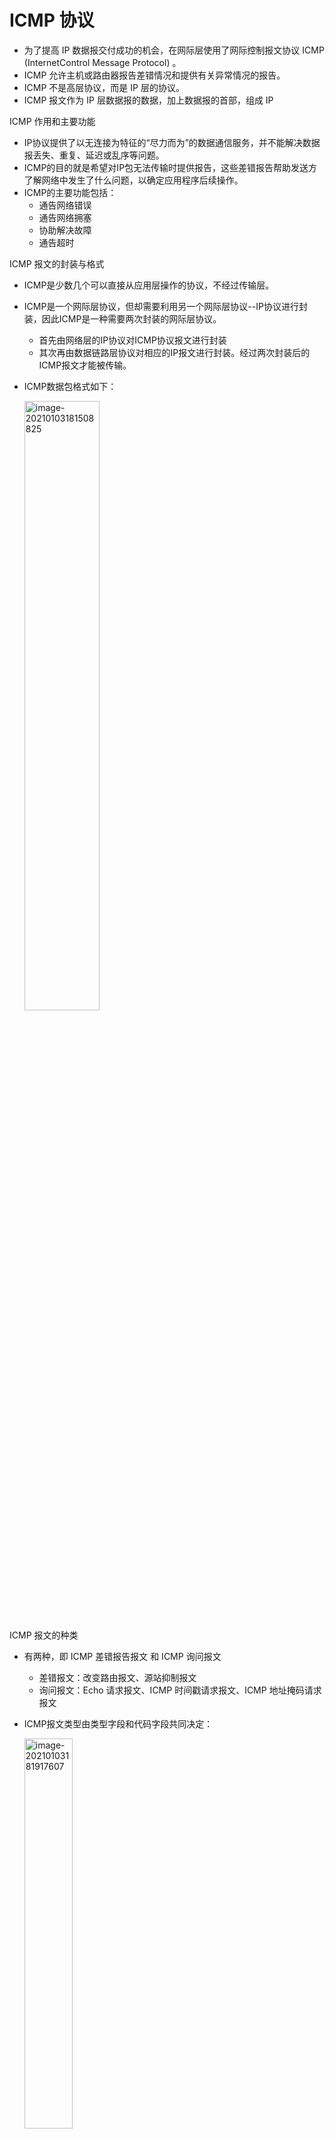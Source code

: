# ICMP 协议

* 为了提高 IP  数据报交付成功的机会，在网际层使用了网际控制报文协议  ICMP  (InternetControl Message Protocol) 。
* ICMP  允许主机或路由器报告差错情况和提供有关异常情况的报告。
* ICMP  不是高层协议，而是 IP  层的协议。
* ICMP  报文作为 IP  层数据报的数据，加上数据报的首部，组成 IP 



ICMP  作用和主要功能

* IP协议提供了以无连接为特征的“尽力而为”的数据通信服务，并不能解决数据报丢失、重复、延迟或乱序等问题。
* ICMP的目的就是希望对IP包无法传输时提供报告，这些差错报告帮助发送方了解网络中发生了什么问题，以确定应用程序后续操作。
* ICMP的主要功能包括：
  * 通告网络错误
  * 通告网络拥塞
  * 协助解决故障
  * 通告超时



ICMP 报文的封装与格式

* ICMP是少数几个可以直接从应用层操作的协议，不经过传输层。

* ICMP是一个网际层协议，但却需要利用另一个网际层协议--IP协议进行封装，因此ICMP是一种需要两次封装的网际层协议。

  *  首先由网络层的IP协议对ICMP协议报文进行封装
  *  其次再由数据链路层协议对相应的IP报文进行封装。经过两次封装后的ICMP报文才能被传输。

* ICMP数据包格式如下：

  <img src="https://img-blog.csdnimg.cn/20210112200655614.png?x-oss-process=image/watermark,type_ZmFuZ3poZW5naGVpdGk,shadow_10,text_aHR0cHM6Ly9ibG9nLmNzZG4ubmV0L3dlaXhpbl80MzkzNDYwNw==,size_16,color_FFFFFF,t_70" alt="image-20210103181508825"  width="50%" />

  



ICMP 报文的种类

* 有两种，即 ICMP 差错报告报文 和  ICMP 询问报文

  * 差错报文：改变路由报文、源站抑制报文
  * 询问报文：Echo 请求报文、ICMP 时间戳请求报文、ICMP 地址掩码请求报文

* ICMP报文类型由类型字段和代码字段共同决定：

  <img src="https://img-blog.csdnimg.cn/20210112200450961.png?x-oss-process=image/watermark,type_ZmFuZ3poZW5naGVpdGk,shadow_10,text_aHR0cHM6Ly9ibG9nLmNzZG4ubmV0L3dlaXhpbl80MzkzNDYwNw==,size_16,color_FFFFFF,t_70" alt="image-20210103181917607"  width="40%" />



ICMP 的应用举例

* PING (Packet InterNet Groper)用来测试两个主机之间的连通性。
* PING 使用了 ICMP 回送请求与回送回答报文。
* PING 是应用层直接使用网络层 ICMP 的例子，它没有通过运输层的 TCP 或UDP。



Tracert 

* Tracert 是Windows 平台上的一个实用程序，可以实现从源主机到目的主机之间数据报文所经过的路由，即可以实现路由追踪（trace router ）。
* Tracert 完全基于ICMP 协议实现路由追踪，基本原理是：从TTL=1 开始，Tracert 不断从源IP 向目标IP 发出类型为8 代码为0 的ICMP 查询报文，并逐次增加TTL 值。
* Tracert 根据不同TTL 值时各路由器返回的“TTL=0” （类型为11 代码为0 ）的差错报文，即可知道经过了哪些路由器。
* 在Unix 或Linux 中，类似的程序是Tracerouter








# ARP 协议

* 地址解析协议



发送一个数据报文时，有以下四种情况：

* 发送方是主机，要把数据报文发送到同一个网络的另外一台主机。数据报文直接交给目标主机；
* 发送方是主机，要把数据报文发送到另外一个网络中的一台主机。数据报文交给路由器，其余工作由路由器完成；
* 发送方是路由器，要把接收到的数据报文发送给本网络中的一台主机。数据报文直接交给目标主机；
* 发送方是路由器，要把数据报文发送给另外一个网络中的一台主机。数据报文交给另外一台路由器，其余工作由路由器完成。

* 总结：除了上述第四种情况外，其余三种都是在同一个网络内的数据报文传输。





MAC 地址

* 无论 OSI 还是 TCP/IP ，都奉行的是对等层通信原则。在这一原则下，低层只是向上层提供支持，即将上层的协议报文作为载荷封装在本层相关协议的数据单元中。在低层，无法获得也不能理解被封装的高层协议报文的内容。一句话，低层协议看不见高层数据。
  * 当 IP 报文被数据链路层协议封装后，包括 IP 地址在内的 IP 协议细节均无法被数据链路层协议获得。为了能够在数据链路层的协议中描述源/目的节点，需要在数据链路层设计相应的节点标识符，即数据链路层地址。
  * 在以太网中，这个地址就称为 MAC （ Media Access Control ）地址。由于数据链路层向下紧邻物理层，受到物理层许多因素的影响，因此也被称为物理地址或硬件地址或机器地址。对应的， IP 地址也常常被称为逻辑地址。

* MAC 地址有 48 位二进制数表示。为了便于记忆，用 12 个 16 进制数代表，每 2 个 16 进制数之间用冒号分割，比如如： 08:00:20:0A:8C:6D就是一个合适的 MAC 地址。
  * 在 48 位二进制数字中， IEEE 负责向从事以太网产品生产的厂商分配前 24 位，由厂商负责编写后 24 位，并确保所有 MAC



ARP协议

* 地址解析协议（ Address Resolution Protocol ， ARP ）是 IP 协议最重要的配套协议之一，其目的就是是将 IP 地址转化成 MAC （物理或硬件）地址。 
* ARP 协议工作原理：
  * 当主机 A 有信息向主机 B
    * 主机A查找本地ARP表，若表中有主机B的IP地址，则按照对应的MAC地址，将要发送的IP包封装成以太帧，并向主机B发送。
    * 若ARP表中没有主机B的数据项，则以广播方式发出ARP请求包，在本网段内寻找与主机B的MAC地址。
  * 主机 B 收到 ARP 请求后
    * 主机B收到主机A的ARP请求报文后，向主机A发出单播的ARP响应包，并将主机 A 的 IP 地址和 MAC 地址填入自己的ARP表中。
    * 主机A在收到响应报文后，将主机B的MAC地址填写到自己的ARP表中，按照获得的MAC地址将IP包封装到以太帧，并向主机B发送。





ARP报文格式

* ARP协议和RARP协议有一致的数据包格式。

  <img src="https://img-blog.csdnimg.cn/20210112200520146.png?x-oss-process=image/watermark,type_ZmFuZ3poZW5naGVpdGk,shadow_10,text_aHR0cHM6Ly9ibG9nLmNzZG4ubmV0L3dlaXhpbl80MzkzNDYwNw==,size_16,color_FFFFFF,t_70" alt="image-20210103184326298"  width="50%" />

* 硬件类型：发送方硬件接口类型，1为以太网。

* 协议类型：发送方请求解析的协议地址类型，0x0800为IP协议地址。

* 硬件地址长度：发送方硬件地址长度，以太网地址为48。

* 协议地址长度：请求解析的协议地址长度，IP地址为32。

* 操作类型：表示本报文的类型，1为ARP请求，2为ARP响应，3为RARP请求，4为RARP响应。

* 发送方硬件地址：发送方硬件地址的前4个字节和后2个字节分别在不同字段中表达。

* 发送方IP地址：发送方IP地址的前2个字节和后2个字节分别在不同字段中表达。

* 接收方硬件地址：发送方硬件地址的前2个字节和后4个字节分别在不同字段中表达。

* 接收方IP地址：接收发IP地址。



根据报文中地址项的填写内容，ARP分为标准（也称有偿）和无偿（gratuitous，也称免费）两种类型：

* 标准ARP
  * ARP请求报文的各相关地址项：源IP和源MAC为发出ARP请求的主机的IP地址和MAC地址，目标IP为希望获得其MAC地址的主机的IP地址，目标MAC为全“0”。
* 无偿ARP
  * 也称为免费ARP，是一种特殊的ARP请求报文，当一个ARP请求报文满足以下条件时：
    * 源IP地址和目标IP地址都是发出这个ARP报文的主机的IP地址。
    * 源MAC地址是发出这个ARP报文的MAC地址。 
    * 目的MAC地址是广播地址。
  * 作用是广播自己的 IP 和 MAC 地址，然其他设备学习



RARP 协议

* RARP 正好与 ARP 相反，知道 MAC 地址，但不知道 IP 地址，通过该协议广播询问分组获取 IP 地址。





# NAT 技术

网络地址转换(NAT)

<img src="https://img-blog.csdnimg.cn/202101122005526.png?x-oss-process=image/watermark,type_ZmFuZ3poZW5naGVpdGk,shadow_10,text_aHR0cHM6Ly9ibG9nLmNzZG4ubmV0L3dlaXhpbl80MzkzNDYwNw==,size_16,color_FFFFFF,t_70" alt="image-20210103212225799"  width="40%" />



动机:

* 只需/能从ISP申请一个IP地址（IPv4地址耗尽）
* 本地网络设备IP地址的变更，无需通告外界网络
* 变更ISP时，无需修改内部网络设备IP地址
* 内部网络设备对外界网络不可见，即不可直接寻址(安全)



实现:

* 替换
  * 利用(NAT IP 地址, 新端口号)替换每个**外出**IP数据报的( 源IP 地址, 源端口号)
* 记录
  * 将每对(NAT IP 地址,  新端口号) 与( 源IP 地址,  源端口号)的替换信息存储到NAT转换表中
  * 16-bit端口号字段：可以同时支持60,000多并行连接！
* 替换
  * 根据NAT转换表，利用( 源IP 地址, 源端口号)替换每个**进入**内网IP数据报的( 目的IP 地址, 目的端口号)（即(NAT IP地址, 新端口号)）



示例

<img src="https://img-blog.csdnimg.cn/2021011220061142.png"  alt="image-20210103212831967"  width="30%" />

* 1: 主机10.0.0.1向 128.119.40.186, 80发送数据报 

* 2: NAT路由器将数据报的源地址与端口号修改为138.76.29.7,5001,并记录到NAT转换表中

* 3: 响应数据报的目的地址与目的端口号：138.76.29.7, 5001

* 4: NAT路由器修改数据报的目的地址与目的端口号为: 10.0.0.1,3345, 并向内网转发



NAT主要争议:

* 路由器应该只处理第3层功能
* 违背端到端通信原则
* 应用开发者必须考虑到NAT的存在，e.g., P2P应用地址短缺问题应该由IPv6来解决



NAT 穿透问题

* 客户期望连接内网地址为10.0.0.1的服务器

  * 客户不能直接利用地址10.0.0.1直接访问服务器
  * 对外唯一可见的地址是NAT地址: 138.76.29.7

* 解决方案1: 静态配置NAT，将特定端口的连接请求转发给服务器

  * e.g., (138.76.29.7, 2500) 总是转发给(10.0.0.1, 25000)

* 解决方案2: 利用UPnP(Universal Plug and Play) 互联网网关设备协议 (IGD-Internet Gateway Device ) 自动配置:

  * 学习到NAT公共IP地址(138.76.29.7)
  * 在NAT转换表中，增删端口映射

* 解决方案3: 中继(如Skype)

  <img src="https://img-blog.csdnimg.cn/2021011220063597.png?x-oss-process=image/watermark,type_ZmFuZ3poZW5naGVpdGk,shadow_10,text_aHR0cHM6Ly9ibG9nLmNzZG4ubmV0L3dlaXhpbl80MzkzNDYwNw==,size_16,color_FFFFFF,t_70" alt="image-20210103213258817"  width="40%" />

  * NAT内部的客户与中继服务器建立连接
  * 外部客户也与中继服务器建立连接
  * 中继服务器桥接两个连接的分组



